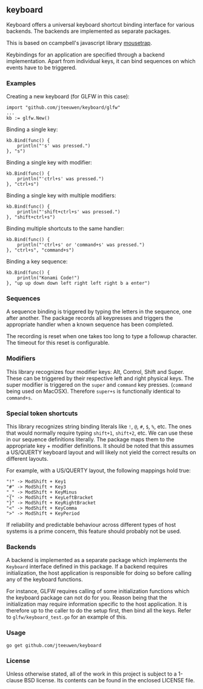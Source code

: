 ## keyboard

Keyboard offers a universal keyboard shortcut binding interface
for various backends. The backends are implemented as separate packages.

This is based on ccampbell's javascript library [mousetrap][mt].

[mt]: https://github.com/ccampbell/mousetrap

Keybindings for an application are specified through a backend implementation.
Apart from individual keys, it can bind sequences on which events have
to be triggered.


### Examples

Creating a new keyboard (for GLFW in this case):

	import "github.com/jteeuwen/keyboard/glfw"
	...
	kb := glfw.New()

Binding a single key:

	kb.Bind(func() {
		println("'s' was pressed.")
	}, "s")

Binding a single key with modifier:

	kb.Bind(func() {
		println("'ctrl+s' was pressed.")
	}, "ctrl+s")

Binding a single key with multiple modifiers:

	kb.Bind(func() {
		println("'shift+ctrl+s' was pressed.")
	}, "shift+ctrl+s")

Binding multiple shortcuts to the same handler:

	kb.Bind(func() {
		println("'ctrl+s' or 'command+s' was pressed.")
	}, "ctrl+s", "command+s")

Binding a key sequence:

	kb.Bind(func() {
		println("Konami Code!")
	}, "up up down down left right left right b a enter")


### Sequences

A sequence binding is triggered by typing the letters in the sequence,
one after another. The package records all keypresses and triggers the
appropriate handler when a known sequence has been completed.

The recording is reset when one takes too long to type a followup character.
The timeout for this reset is configurable.


### Modifiers

This library recognizes four modifier keys: Alt, Control, Shift and Super.
These can be triggered by their respective left and right physical keys.
The super modifier is triggered on the `super` and `command` key presses.
(`command` being used on MacOSX). Therefore `super+s` is functionally
identical to `command+s`.


### Special token shortcuts

This library recognizes string binding literals like `!`, `@`, `#`, `$`, `%`,
etc. The ones that would normally require typing `shift+1`, `shift+2`, etc.
We can use these in our sequence definitions literally. The package maps them
to the appropriate key + modifier definitions. It should be noted that this
assumes a US/QUERTY keyboard layout and will likely not yield the correct
results on different layouts.

For example, with a US/QUERTY layout, the following mappings hold true:

	"!" -> ModShift + Key1
	"#" -> ModShift + Key3
	"_" -> ModShift + KeyMinus
	"{" -> ModShift + KeyLeftBracket
	"}" -> ModShift + KeyRightBracket
	"<" -> ModShift + KeyComma
	">" -> ModShift + KeyPeriod

If reliability and predictable behaviour across different types of host systems
is a prime concern, this feature should probably not be used.


### Backends

A backend is implemented as a separate package which implements the `Keyboard`
interface defined in this package. If a backend requires initialization, the
host application is responsible for doing so before calling any of the keyboard
functions.

For instance, GLFW requires calling of some initialization functions which the
keyboard package can not do for you. Reason being that the initialization
may require information specific to the host application. It is therefore up
to the caller to do the setup first, then bind all the keys.
Refer to `glfw/keyboard_test.go` for an example of this.


### Usage

    go get github.com/jteeuwen/keyboard


### License

Unless otherwise stated, all of the work in this project is subject to a
1-clause BSD license. Its contents can be found in the enclosed LICENSE file.

